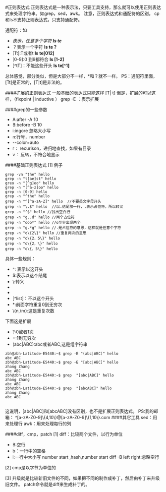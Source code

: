 #正则表达式
正则表达式是一种表示法，只要工具支持，那么就可以使用正则表达式来处理字符串。如grep，sed，awk。
注意，正则表达式和通配符的区别。
cp和ls不支持正则表达式，只支持通配符。

通配符：如
- *表示，任意多个字符     **ls te***
- ？表示一个字符  **ls te？**
- [Tt]:T或者t **ls te[012]**
- [0-9]:0 到9都符合 **ls [1-2]**
- [^tT]：不能这些开头 **ls te[^1]**

总体感觉，部分类似，但是大部分不一样，*和？就不一样。
PS：通配符里面，[Tt]是正常的，[T|t]是非法的。

####扩展的正则表达式
一般基础的表达式只能这样 [T| t]
但是，扩展的可以这样，（fixpoint | inductive ）
grep -E ：表示扩展

####grep的一些参数
- A:after -A 10
- B:before -B 10
- i:ingore 忽略大小写
- n:行号，number
- --color=auto
- r： recurison，递归地查找，如果有目录
- v： 反转，不符合地显示

####基础正则表达式
[1] 例子
```
grep -vn "the" hello
grep -n "t[ae]st" hello
greo -n "[^g]oo" hello
grep -n "[^a-z]oo" hello
grep -n [0-9] hello
grep -n "^the" hello
grep -n "^[^a-zA-Z]" hello  //不要英文字母开头
grep -n "\.$" hello  //以.结尾那一行，.表示占位符，所以转义
grep -n "^$" hello //找出空白行
grep -n "g..d" hello //两个占位符
grep -n "ooo*" hello //o至少出现两个
grep -n "g.*g" hello //.是占位符的意思，这样就是任意个字符
grep -n "o\{2\}" hello //重复两次的意思
grep -n "o\{2，5\}" hello
grep -n "o\{2，\}" hello  
grep -n "o\{，5\}" hello  
```
具体一些规则：
- ^: 表示以这开头
- $:表示以这个结尾
- \\:转义
- [list]:任选字符
- [n1-n2]:从n1-n2，根据ascii值
- [^list]：不以这个开头
- *:前面字符重复0到无穷次
- \\{n,\\m}:这是重复次数

下面这是扩展
- ?:0或者1次
- +:1到无穷次
- (abc|ABC):abc或者ABC,这是组字符串

```
zbh@zbh-Latitude-E5440:~$ grep -E "(abc|ABC)" hello 
abc ABC
zbh@zbh-Latitude-E5440:~$ grep -E "[abc|ABC]" hello 
zhang Zhang
abc ABC
zbh@zbh-Latitude-E5440:~$ grep  "[abc|ABC]" hello 
zhang Zhang
abc ABC
zbh@zbh-Latitude-E5440:~$ grep  "[abcABC]" hello 
zhang Zhang
abc ABC


```
这说明，[abc|ABC]和[abcABC]没有区别，也不是扩展正则表达式。
PS:我的邮箱：
^[a-zA-Z0-9]\\{4,10\\}\@[a-zA-Z0-9]\\{1,10\\}\.com
####其它工具
sed：用来处理行
awk：用来处理每行的列

####diff，cmp，patch
[1]
diff：比较两个文件，以行为单位
- B:空行
- b：一行中的空格
- i:一行中大小写
number start ,hash,number start
diff -B left right:忽略空行

[2]
cmp是以字节为单位的

[3]
升级就是比较新旧文件的不同，如果把不同的制作成补丁，然后由补丁来升级旧文件。
patch命令就是diff来生成补丁的。


